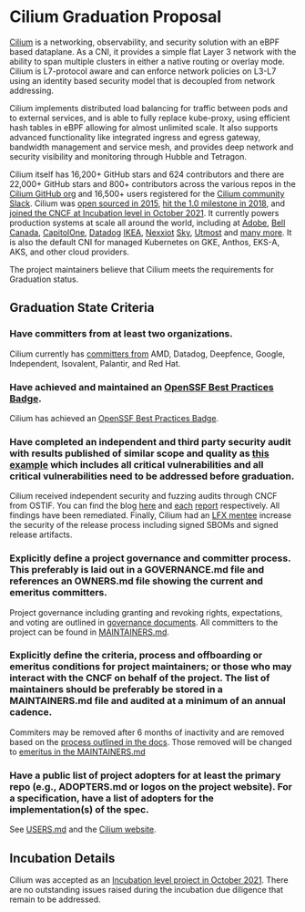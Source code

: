 # Cilium Graduation Proposal

[Cilium](https://cilium.io)  is a networking, observability, and security solution with an eBPF based dataplane. As a CNI, it provides a simple flat Layer 3 network with the ability to span multiple clusters in either a native routing or overlay mode. Cilium is L7-protocol aware and can enforce network policies on L3-L7 using an identity based security model that is decoupled from network addressing.

Cilium implements distributed load balancing for traffic between pods and to external services, and is able to fully replace kube-proxy, using efficient hash tables in eBPF allowing for almost unlimited scale. It also supports advanced functionality like integrated ingress and egress gateway, bandwidth management and service mesh, and provides deep network and security visibility and monitoring through Hubble and Tetragon.


Cilium itself has 16,200+ GitHub stars and 624 contributors and there are 22,000+ GitHub stars and 800+ contributors across the various repos in the [Cilium GitHub org](https://github.com/cilium) and 16,500+ users registered for the [Cilium community Slack](https://cilium.herokuapp.com/). Cilium was [open sourced in 2015](https://github.com/cilium/cilium/commit/7fa3c60eb7dbe7a5a4caea3aab0396f75a8b10c7), [hit the 1.0 milestone in 2018](https://cilium.io/blog/2018/04/24/cilium-10/), and [joined the CNCF at Incubation level in October 2021](https://www.cncf.io/blog/2021/10/13/cilium-joins-cncf-as-an-incubating-project/). It currently powers production systems at scale all around the world, including at
[Adobe](https://www.youtube.com/watch?v=7UQ2CU6UEGY), [Bell Canada](https://www.youtube.com/watch?v=vJaOKGWiyvU), [CapitolOne](https://www.youtube.com/watch?v=hwOpCKBaJ-w&ab_channel=eBPFSummit), 
[Datadog](https://www.cncf.io/case-studies/datadog/)
[IKEA](https://www.youtube.com/watch?v=sg-F_R-ZVNc), [Nexxiot](https://www.cncf.io/case-studies/nexxiot/) [Sky](https://www.youtube.com/watch?v=u-4naOMfs_w), [Utmost](https://www.cncf.io/case-studies/utmost/) 
and [many more](https://github.com/cilium/cilium/blob/main/USERS.md). It is also the default CNI for managed Kubernetes on GKE, Anthos, EKS-A, AKS, and other cloud providers.

The project maintainers believe that Cilium meets the requirements for Graduation status. 

## Graduation State Criteria

### Have committers from at least two organizations.

Cilium currently has [committers from](https://github.com/cilium/cilium/blob/main/MAINTAINERS.md) AMD, Datadog, Deepfence, Google, Independent, Isovalent, Palantir, and Red Hat.

### Have achieved and maintained an [OpenSSF Best Practices Badge](https://bestpractices.coreinfrastructure.org/).

Cilium has achieved an [OpenSSF Best Practices Badge](https://bestpractices.coreinfrastructure.org/de/projects/1269).

### Have completed an independent and third party security audit with results published of similar scope and quality as [this example](https://github.com/envoyproxy/envoy#security-audit) which includes all critical vulnerabilities and all critical vulnerabilities need to be addressed before graduation.

Cilium received independent security and fuzzing audits through CNCF from OSTIF. You can find the blog [here](https://www.cncf.io/blog/2023/02/13/a-well-secured-project-cilium-security-audits-2022-published/) and [each](https://github.com/cilium/cilium.io/blob/main/Security-Reports/CiliumSecurityAudit2022.pdf) [report](https://github.com/cilium/cilium.io/blob/main/Security-Reports/CiliumFuzzingAudit2022.pdf) respectively. All findings have been remediated. Finally, Cilium had an [LFX mentee](https://github.com/cncf/mentoring/tree/main/lfx-mentorship/2022/03-Sept-Nov#cilium) increase the security of the release process including signed SBOMs and signed release artifacts.

### Explicitly define a project governance and committer process. This preferably is laid out in a GOVERNANCE.md file and references an OWNERS.md file showing the current and emeritus committers.

Project governance including granting and revoking rights, expectations, and voting are outlined in [governance documents](https://docs.cilium.io/en/latest/community/governance/). All committers to the project can be found in [MAINTAINERS.md](https://github.com/cilium/cilium/blob/main/MAINTAINERS.md).

### Explicitly define the criteria, process and offboarding or emeritus conditions for project maintainers; or those who may interact with the CNCF on behalf of the project. The list of maintainers should be preferably be stored in a MAINTAINERS.md file and audited at a minimum of an annual cadence.

Commiters may be removed after 6 months of inactivity and are removed based on the [process outlined in the docs](https://docs.cilium.io/en/v1.12/community/governance/commit_access/#revoking-commit-access). Those removed will be changed to [emeritus in the MAINTAINERS.md](https://github.com/cilium/cilium/blob/master/MAINTAINERS.md#cilium--hubble-emeritus-committers)

### Have a public list of project adopters for at least the primary repo (e.g., ADOPTERS.md or logos on the project website). For a specification, have a list of adopters for the implementation(s) of the spec.

See [USERS.md](https://github.com/cilium/cilium/blob/main/USERS.md) and the [Cilium website](https://cilium.io/adopters/).

## Incubation Details

Cilium was accepted as an [Incubation level project in October 2021](https://github.com/cncf/toc/pull/637). There are no outstanding issues raised during the incubation due diligence that remain to be addressed.
